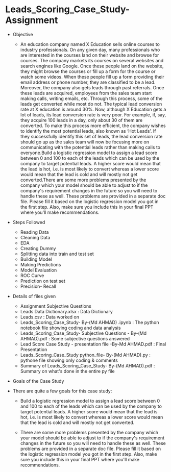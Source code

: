 # Leads_Scoring_Case_Study-Assignment
* Objective
  * An education company named X Education sells online courses to industry professionals. On any given day, many professionals who are interested in the courses land on their website and browse for courses. The company markets its courses on several websites and search engines like Google. Once these people land on the website, they might browse the courses or fill up a form for the course or watch some videos. When these people fill up a form providing their email address or phone number, they are classified to be a lead. Moreover, the company also gets leads through past referrals. Once these leads are acquired, employees from the sales team start making calls, writing emails, etc. Through this process, some of the leads get converted while most do not. The typical lead conversion rate at X education is around 30%. Now, although X Education gets a lot of leads, its lead conversion rate is very poor. For example, if, say, they acquire 100 leads in a day, only about 30 of them are converted. To make this process more efficient, the company wishes to identify the most potential leads, also known as ‘Hot Leads’. If they successfully identify this set of leads, the lead conversion rate should go up as the sales team will now be focusing more on communicating with the potential leads rather than making calls to everyone.Build a logistic regression model to assign a lead score between 0 and 100 to each of the leads which can be used by the company to target potential leads. A higher score would mean that the lead is hot, i.e. is most likely to convert whereas a lower score would mean that the lead is cold and will mostly not get converted.There are some more problems presented by the company which your model should be able to adjust to if the company's requirement changes in the future so you will need to handle these as well. These problems are provided in a separate doc file. Please fill it based on the logistic regression model you got in the first step. Also, make sure you include this in your final PPT where you'll make recommendations.

* Steps Followed
  * Reading Data
  * Cleaning Data
  * EDA
  * Creating Dummy
  * Splitting data into train and test set
  * Building Model
  * Making Predictions
  * Model Evaluation
  * ROC Curve
  * Prediction on test set
  * Precision- Recall

* Details of files given
  * Assignment Subjective Questions
  * Leads Data Dictionary.xlsx : Data Dictionary
  * Leads.csv : Data worked on
  * Leads_Scoring_Case_Study- By-(Md AHMAD) .ipynb : The python notebook file showing coding and data analysis 
  * Leads_Scoring_Case_Study- Subjective Questions - By-(Md AHMAD).pdf : Some subjective questions answered
  * Lead Score Case Study - presentation file  -By-Md AHMAD.pdf : Final Presentation
  * Leads_Scoring_Case_Study python_file- By-(Md AHMAD).py : pythone file showing only coding & comments
  * Summary of Leads_Scoring_Case_Study- By-(Md AHMAD).pdf : Summary on what's done in the entire py file 
  
* Goals of the Case Study
 * There are quite a few goals for this case study:

   * Build a logistic regression model to assign a lead score between 0 and 100 to each of the leads which can be used by the company to target potential leads. A higher score would mean that the lead is hot, i.e. is most likely to convert whereas a lower score would mean that the lead is cold and will mostly not get converted.

   * There are some more problems presented by the company which your model should be able to adjust to if the company's requirement changes in the future so you will need to handle these as well. These problems are provided in a separate doc file. Please fill it based on the logistic regression model you got in the first step. Also, make sure you include this in your final PPT where you'll make recommendations.
